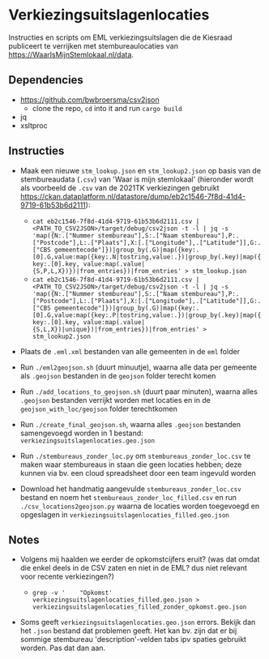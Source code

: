 # Verkiezingsuitslagenlocaties
Instructies en scripts om EML verkiezingsuitslagen die de Kiesraad publiceert te verrijken met stembureaulocaties van https://WaarIsMijnStemlokaal.nl/data.

## Dependencies
- https://github.com/bwbroersma/csv2json
    - clone the repo, `cd` into it and run `cargo build`
- jq
- xsltproc

## Instructies
- Maak een nieuwe `stm_lookup.json` en `stm_lookup2.json` op basis van de stembureaudata (`.csv`) van 'Waar is mijn stemlokaal' (hieronder wordt als voorbeeld de `.csv` van de 2021TK verkiezingen gebruikt https://ckan.dataplatform.nl/datastore/dump/eb2c1546-7f8d-41d4-9719-61b53b6d2111):
    - `cat eb2c1546-7f8d-41d4-9719-61b53b6d2111.csv | <PATH_TO_CSV2JSON>/target/debug/csv2json -t -l | jq -s 'map({N:.["Nummer stembureau"],S:.["Naam stembureau"],P:.["Postcode"],L:.["Plaats"],X:[.["Longitude"],.["Latitude"]],G:.["CBS gemeentecode"]})|group_by(.G)|map({key:.[0].G,value:map({key:.N|tostring,value:.})|group_by(.key)|map({key:.[0].key, value:map(.value|{S,P,L,X})})|from_entries})|from_entries' > stm_lookup.json`
    - `cat eb2c1546-7f8d-41d4-9719-61b53b6d2111.csv | <PATH_TO_CSV2JSON>/target/debug/csv2json -t -l | jq -s 'map({N:.["Nummer stembureau"],S:.["Naam stembureau"],P:.["Postcode"],L:.["Plaats"],X:[.["Longitude"],.["Latitude"]],G:.["CBS gemeentecode"]})|group_by(.G)|map({key:.[0].G,value:map({key:.P|tostring,value:.})|group_by(.key)|map({key:.[0].key, value:map(.value|{S,L,X})|unique})|from_entries})|from_entries' > stm_lookup2.json`

- Plaats de `.eml.xml` bestanden van alle gemeenten in de `eml` folder

- Run `./eml2geojson.sh` (duurt minuutje), waarna alle data per gemeente als `.geojson` bestanden in de `geojson` folder terecht komen

- Run `./add_locations_to_geojson.sh` (duurt paar minuten), waarna alles `.geojson` bestanden verrijkt worden met locaties en in de `geojson_with_loc/geojson` folder terechtkomen

- Run `./create_final_geojson.sh`, waarna alles `.geojson` bestanden samengevoegd worden in 1 bestand: `verkiezingsuitslagenlocaties.geo.json`

- Run `./stembureaus_zonder_loc.py` om `stembureaus_zonder_loc.csv` te maken waar stembureaus in staan die geen locaties hebben; deze kunnen via bv. een cloud spreadsheet door een team ingevuld worden

- Download het handmatig aangevulde `stembureaus_zonder_loc.csv` bestand en noem het `stembureaus_zonder_loc_filled.csv` en run `./csv_locations2geojson.py` waarna de locaties worden toegevoegd en opgeslagen in `verkiezingsuitslagenlocaties_filled.geo.json`

## Notes
- Volgens mij haalden we eerder de opkomstcijfers eruit? (was dat omdat die enkel deels in de CSV zaten en niet in de EML? dus niet relevant voor recente verkiezingen?)
    - `grep -v '    "Opkomst' verkiezingsuitslagenlocaties_filled.geo.json > verkiezingsuitslagenlocaties_filled_zonder_opkomst.geo.json`

- Soms geeft `verkiezingsuitslagenlocaties.geo.json` errors. Bekijk dan het `.json` bestand dat problemen geeft. Het kan bv. zijn dat er bij sommige stembureau 'description'-velden tabs ipv spaties gebruikt worden. Pas dat dan aan.
